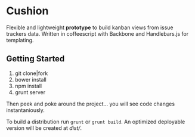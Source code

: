 Cushion
=======

Flexible and lightweight __prototype__ to build kanban views from issue trackers data. Written in coffeescript with Backbone and Handlebars.js for templating.


Getting Started
---------------

1. git clone|fork
2. bower install
3. npm install
4. grunt server

Then peek and poke around the project... you will see code changes instantaniously.

To build a distribution run `grunt` or `grunt build`. An optimized deployable version will be created at _dist/_.
